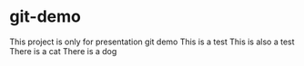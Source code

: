 # git-demo
This project is only for presentation git demo
This is a test
This is also a test
There is a cat
There is a dog
